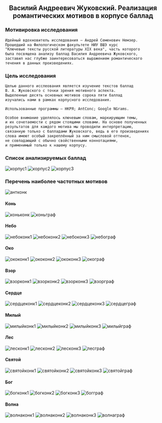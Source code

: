 ## <center> Василий Андреевич Жуковский. Реализация романтических мотивов в корпусе баллад 

### Мотивировка исследования

```markdown
Идейный вдохновитель исследования – Андрей Семенович Немзер.
Прошедший на Филологическом факультете НИУ ВШЭ курс
"Ключевые тексты русской литературы XIX века", часть которого
была посвящена анализу баллад Василия Андреевича Жуковского, 
заставил нас глубже заинтересоваться выражением романтического
течения в данных произведениях.
```

### Цель исследования

```markdown
Целью данного исслеования является изучение текстов баллад
В. А. Жуковского с точки зрения мотивного аспекта.
Выделенные десять основных мотивов сорока пяти баллад 
изучались нами в рамках корпусного исследования.

Использованные программы – НКРЯ; AntConc; Google NGrams.

Особое внимание уделялось ключевым словам, маркирующим темы,
и их сочетаемости с рядом стоящими словами. На основе полученных
результатов для каждого мотива мы проводили интерпретацию,
связанную только с балладами Жуковского, ведь в его произведениях
слова имеют особый закреплённый за ним смысловой оттенок,
не совпадающий с обычно свойственными коннотациями,
и применимый только к нашему корпусу. 
```

### Список анализируемых баллад

![корпус1](corpus1.jpg)
![корпус2](corpus2.jpg)
![корпус3](corpus3.jpg)

### Перечень наиболее частотных мотивов

![антконк](antconc.jpg)

#### Конь

![коньконк](konconc1.jpg)
![коньграф](kongraph.jpg)

#### Небо

![небоконк1](neboconc1.jpg)
![небоконк2](neboconc2.jpg)
![небоконк3](neboconc3.jpg)
![небограф](nebograph.jpg)

#### Око

![ококонк1](okoconc1.jpg)
![ококонк2](okoconc2.jpg)
![ококонк3](okoconc3.jpg)
![окограф](okograph.jpg)

#### Взор

![взорконк1](vzorconc1.jpg)
![взорконк2](vzorconc2.jpg)
![взорконк3](vzorconc3.jpg)
![взорграф](vzorgraph.jpg)

#### Сердце

![сердцеконк1](cerdceconc1.jpg)
![сердцеконк2](cerdceconc2.jpg)
![сердцеконк3](cerdceconc3.jpg)
![сердцеграф](cerdcegraph.jpg)

#### Милый

![милыйконк1](miliyconc1.jpg)
![милыйконк2](miliyconc2.jpg)
![милыйконк3](miliyconc3.jpg)
![милыйграф](miliygraph.jpg)

#### Лес

![лесконк1](lesconc1.jpg)
![лесконк2](lesconc2.jpg)
![лесконк3](lesconc3.jpg)
![лесграф](lesgraph.jpg)

#### Святой

![святойконк1](svatoiconc1.jpg)
![святойконк2](svatoiconc2.jpg)
![святойконк3](svatoiconc3.jpg)
![святойграф](svatoigraph.jpg)

#### Бог

![богконк1](bogconc1.jpg)
![богконк2](bogconc2.jpg)
![богконк3](bogconc3.jpg)
![богграф](boggraph.jpg)

#### Волна

![волнаконк1](volnaconc1.jpg)
![волнаконк2](volnaconc2.jpg)
![волнаконк3](volnaconc3.jpg)
![волнаграф](volnagraph.jpg)
